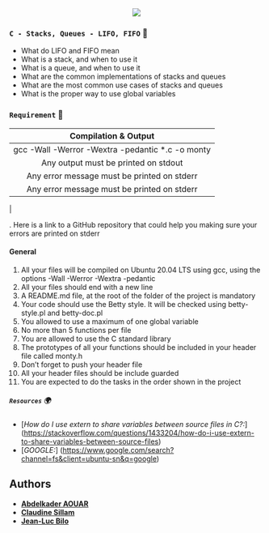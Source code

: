 <div style="text-align:center"><img src="https://zupimages.net/up/23/36/xjje.png" /></div>


### `C - Stacks, Queues - LIFO, FIFO` :dart:

* What do LIFO and FIFO mean
* What is a stack, and when to use it
* What is a queue, and when to use it
* What are the common implementations of stacks and queues
* What are the most common use cases of stacks and queues
* What is the proper way to use global variables


### `Requirement`     :floppy_disk:

|               Compilation & Output                |
| :------------------------------------------------:|
|gcc -Wall -Werror -Wextra -pedantic *.c -o monty   |
|Any output must be printed on stdout               |
|Any error message must be printed on stderr        | 
|Any error message must be printed on stderr        |
|

. Here is a link to a GitHub repository that could help you making sure your errors are printed on stderr


#### General

1. All your files will be compiled on Ubuntu 20.04 LTS using gcc, using the options -Wall -Werror -Wextra -pedantic
2. All your files should end with a new line
3. A README.md file, at the root of the folder of the project is mandatory
4. Your code should use the Betty style. It will be checked using betty-style.pl and betty-doc.pl
5. You allowed to use a maximum of one global variable
6. No more than 5 functions per file
7. You are allowed to use the C standard library
8. The prototypes of all your functions should be included in your header file called monty.h
9. Don’t forget to push your header file
10. All your header files should be include guarded
11. You are expected to do the tasks in the order shown in the project


##### `Resources`   :earth_africa:
* [*How do I use extern to share variables between source files in C?:*] (https://stackoverflow.com/questions/1433204/how-do-i-use-extern-to-share-variables-between-source-files)
* [*GOOGLE:*] (https://www.google.com/search?channel=fs&client=ubuntu-sn&q=google)

## Authors
* [**Abdelkader AOUAR**](https://github.com/powerofcode2023)
* [**Claudine Sillam**](https://github.com/Coconuts-del)
* [**Jean-Luc Bilo**](https://github.com/Luckisback)
